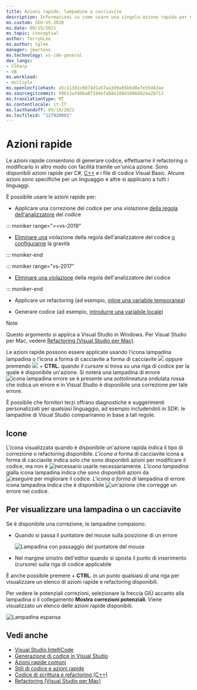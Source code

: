 ```yaml
---
title: Azioni rapide, lampadine e cacciavite
description: Informazioni su come usare una singola azione rapida per eseguire il refactoring, generare o modificare in altro modo il codice.
ms.custom: SEO-VS-2020
ms.date: 09/15/2021
ms.topic: conceptual
author: TerryGLee
ms.author: tglee
manager: jmartens
ms.technology: vs-ide-general
dev_langs:
- CSharp
- VB
ms.workload:
- multiple
ms.openlocfilehash: a5c11391c0874d1a57aa3d9a05b6d8e7e55463ae
ms.sourcegitcommit: 59613afd06a8f184efab8e108410066824a2b712
ms.translationtype: MT
ms.contentlocale: it-IT
ms.lasthandoff: 09/18/2021
ms.locfileid: "127920081"
---
```

# <a name="quick-actions"></a>Azioni rapide

Le azioni rapide consentono di generare codice, effettuarne il refactoring o modificarlo in altro modo con facilità tramite un'unica azione. Sono disponibili azioni rapide per C#, [C++](/cpp/ide/writing-and-refactoring-code-cpp) e i file di codice Visual Basic. Alcune azioni sono specifiche per un linguaggio e altre si applicano a tutti i linguaggi.

È possibile usare le azioni rapide per:

- Applicare una correzione del codice per una violazione [della regola dell'analizzatore](../code-quality/roslyn-analyzers-overview.md) del codice

::: moniker range=">=vs-2019"

- [Eliminare una](../code-quality/use-roslyn-analyzers.md#suppress-violations) violazione della regola dell'analizzatore del codice [o configurarne](../code-quality/use-roslyn-analyzers.md#set-rule-severity-from-the-light-bulb-menu) la gravità

::: moniker-end

::: moniker range="vs-2017"

- [Eliminare una violazione](../code-quality/use-roslyn-analyzers.md#suppress-violations) della regola dell'analizzatore del codice

::: moniker-end

- Applicare un refactoring (ad esempio, [inline una variabile temporanea](../ide/reference/inline-temporary-variable.md))

- Generare codice (ad esempio, [introdurre una variabile locale](../ide/reference/introduce-local-variable.md))

> [!NOTE]
> Questo argomento si applica a Visual Studio in Windows. Per Visual Studio per Mac, vedere [Refactoring (Visual Studio per Mac)](/visualstudio/mac/refactoring).

Le azioni rapide possono essere applicate usando l'icona lampadina lampadina o l'icona a forma di cacciavite a forma di cacciavite ![ ](media/light-bulb-icon.png) oppure premendo ![ ](media/screwdriver-icon.png)  + **CTRL.** quando il cursore si trova su una riga di codice per la quale è disponibile un'azione. Si noterà una lampadina di errore ![icona lampadina errore](media/error-light-bulb-icon.png) se è presente una sottolineatura ondulata rossa che indica un errore e in Visual Studio è disponibile una correzione per tale errore.

È possibile che fornitori terzi offrano diagnostiche e suggerimenti personalizzati per qualsiasi linguaggio, ad esempio includendoli in SDK: le lampadine di Visual Studio compariranno in base a tali regole.

## <a name="icons"></a>Icone

L'icona visualizzata quando è disponibile un'azione rapida indica il tipo di correzione o refactoring disponibile. *L'icona a* forma di cacciavite icona a forma di cacciavite indica solo che sono disponibili azioni per modificare il codice, ma non è ![ necessario ](media/screwdriver-icon.png) usarle necessariamente. *L'icona lampadina* gialla icona lampadina indica che sono disponibili azioni da ![ eseguire per migliorare il ](media/light-bulb-icon.png) codice.  *L'icona a forma di* lampadina di errore icona lampadina indica che è disponibile ![ un'azione che corregge ](media/error-light-bulb-icon.png) un errore nel codice.

## <a name="to-see-a-light-bulb-or-screwdriver"></a>Per visualizzare una lampadina o un cacciavite

Se è disponibile una correzione, le lampadine compaiono:

- Quando si passa il puntatore del mouse sulla posizione di un errore

   ![Lampadina con passaggio del puntatore del mouse](../ide/media/vs2015_lightbulb_hover.png)

- Nel margine sinistro dell'editor quando si sposta il punto di inserimento (cursore) sulla riga di codice applicabile

È anche possibile premere + **CTRL.** in un punto qualsiasi di una riga per visualizzare un elenco di azioni rapide e refactoring disponibili.

Per vedere le potenziali correzioni, selezionare la freccia GIÙ accanto alla lampadina o il collegamento **Mostra correzioni potenziali**. Viene visualizzato un elenco delle azioni rapide disponibili.

![Lampadina espansa](../ide/media/vs2015_lightbulb_hover_expanded.png)

## <a name="see-also"></a>Vedi anche

- [Visual Studio IntelliCode](/visualstudio/intellicode/intellicode-visual-studio)
- [Generazione di codice in Visual Studio](../ide/code-generation-in-visual-studio.md)
- [Azioni rapide comuni](../ide/common-quick-actions.md)
- [Stili di codice e azioni rapide](../ide/code-styles-and-code-cleanup.md)
- [Codice di scrittura e refactoring (C++)](/cpp/ide/writing-and-refactoring-code-cpp)
- [Refactoring (Visual Studio per Mac)](/visualstudio/mac/refactoring)
